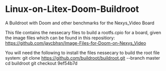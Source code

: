 # Linux-on-Litex-Doom-Buildroot
A Buildroot with Doom and other benchmarks for the Nexys_Video Board

This file contains the nessecary files to build a rootfs.cpio for a board, given the image files which can be found in this repositiory: https://github.com/jaycbhsn/Image-Files-for-Doom-on-Nexys_Video

You will need the following to install the files nessecary to build the root file system:
   git clone https://github.com/buildroot/buildroot.git --branch master
   cd buildroot
   git checkout 9ef54b7d

